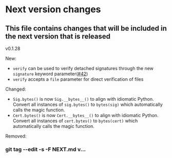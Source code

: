 # Next version changes
## This file contains changes that will be included in the next version that is released
v0.1.28

New:
  - `verify` can be used to verify detached signatures through the new `signature` keyword parameter([#42])
  - `verify` accepts a `file` parameter for direct verification of files

Changed:
  - `Sig.bytes()` is now `Sig.__bytes__()` to align with idiomatic Python. Convert all instances of `sig.bytes()` to `bytes(sig)` which automatically calls the magic function.
  - `Cert.bytes()` is now `Cert.__bytes__()` to align with idiomatic Python. Convert all instances of `cert.bytes()` to `bytes(cert)` which automatically calls the magic function.

Removed:

[#42]: https://github.com/wiktor-k/pysequoia/issues/42
### git tag --edit -s -F NEXT.md v...
